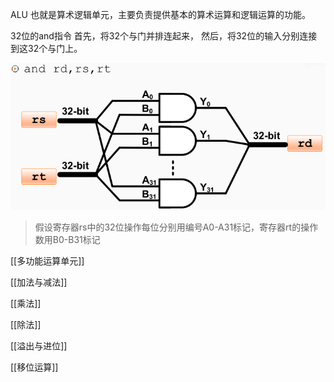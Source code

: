 ALU 也就是算术逻辑单元，主要负责提供基本的算术运算和逻辑运算的功能。 

32位的and指令
首先，将32个与门并排连起来，
然后，将32位的输入分别连接到这32个与门上。 

![image-20201102183909706](assets/image-20201102183909706.png)

> 假设寄存器rs中的32位操作每位分别用编号A0-A31标记，寄存器rt的操作数用B0-B31标记

[[多功能运算单元]]

[[加法与减法]]

[[乘法]]

[[除法]]

[[溢出与进位]]

[[移位运算]]